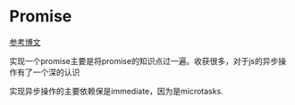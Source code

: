 # Promise

[参考博文](https://zhuanlan.zhihu.com/p/25178630)

实现一个promise主要是将promise的知识点过一遍。收获很多，对于js的异步操作有了一个深的认识


实现异步操作的主要依赖保是immediate，因为是microtasks.












